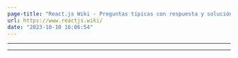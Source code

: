```yaml
---
page-title: "React.js Wiki - Preguntas típicas con respuesta y solución"
url: https://www.reactjs.wiki/
date: "2023-10-10 16:06:54"
---
```

---
---